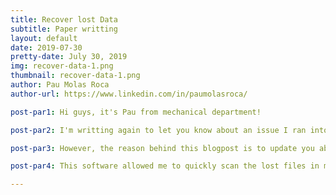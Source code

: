 ```yaml
---
title: Recover lost Data
subtitle: Paper writting
layout: default
date: 2019-07-30
pretty-date: July 30, 2019
img: recover-data-1.png
thumbnail: recover-data-1.png
author: Pau Molas Roca
author-url: https://www.linkedin.com/in/paumolasroca/

post-par1: Hi guys, it's Pau from mechanical department! 

post-par2: I'm writting again to let you know about an issue I ran into while working on the paper for the 3rd Symposium on Space Educational Activities. I will be attending the event on mid September in Leicester (UK) to present our project including the prupose, the design characteristics, the results obtained, and the future plans.

post-par3: However, the reason behind this blogpost is to update you about me doing what I shouldn't have had to. Do not erase your computer recicle bin, they say. Well, as usual, I did, and inside I had, accidentally, part of the text I had been writting for the scientific paper. Keeping calmed is key for any engineer. In this case, it helped me find the solution and being able to, fortunately, recover the lost data. I did so thanks to the FonePaw Data Recovery product. 

post-par4: This software allowed me to quickly scan the lost files in my computer and fastly recover them being able to keep working on the paper with no harm at all. It features several options that allow for an easy and safe search. Before starting, the user can select where in the disk and what type of files wants to find. This allows to use the scanning time wisely. I personally focused the search on my entire solid state disk where I have my macOS installed, and set it to find all sort of documents since I was looking for a text (.txt) file. In addition, the scanning can be paused and resumed at any time, which allows for checking if the file lost has already been found or to put the search on stand by until a later moment. In my case, it took less than 10 minutes to find the accidentally erased file, I got lucky to learn about FonePaw right on time. The user iterface is really simple and it even provides preview of the files before actually recovering them. The program ensures a 100% recovery of erased files, which I can confirm based on the results of my quick scan. On top of this, a deeper scanning mode can be selected which gives even better performance and results. Undoubtly, I would highly recommend anyone who loses a file to use this software, completly worth it! It is an all arrounder offereing countless other options to recover data of all kinds (images, videos, documents, emails, audio, and archives) from external hard disks, memory cards or even crashed computers and corrupted disk partitions. Explore more features and learn about FonePaw Data Recorey program specs in its website; www.fonepaw.com/data-recovery/

---
```

